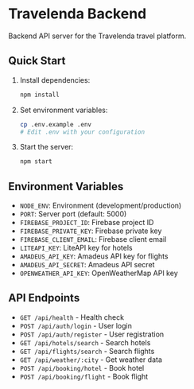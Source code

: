 # Travelenda Backend

Backend API server for the Travelenda travel platform.

## Quick Start

1. Install dependencies:
   ```bash
   npm install
   ```

2. Set environment variables:
   ```bash
   cp .env.example .env
   # Edit .env with your configuration
   ```

3. Start the server:
   ```bash
   npm start
   ```

## Environment Variables

- `NODE_ENV`: Environment (development/production)
- `PORT`: Server port (default: 5000)
- `FIREBASE_PROJECT_ID`: Firebase project ID
- `FIREBASE_PRIVATE_KEY`: Firebase private key
- `FIREBASE_CLIENT_EMAIL`: Firebase client email
- `LITEAPI_KEY`: LiteAPI key for hotels
- `AMADEUS_API_KEY`: Amadeus API key for flights
- `AMADEUS_API_SECRET`: Amadeus API secret
- `OPENWEATHER_API_KEY`: OpenWeatherMap API key

## API Endpoints

- `GET /api/health` - Health check
- `POST /api/auth/login` - User login
- `POST /api/auth/register` - User registration
- `GET /api/hotels/search` - Search hotels
- `GET /api/flights/search` - Search flights
- `GET /api/weather/:city` - Get weather data
- `POST /api/booking/hotel` - Book hotel
- `POST /api/booking/flight` - Book flight
